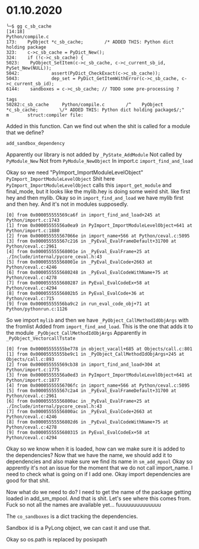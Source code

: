 # 01.10.2020

```
╰─$ gg c_sb_cache                                                                                                                                                                                                                                     [14:18]
Python/compile.c
173:    PyObject *c_sb_cache;        /* ADDED THIS: Python dict holding package
323:    c->c_sb_cache = PyDict_New();
324:    if (!c->c_sb_cache) {
5023:    PyObject_SetItem(c->c_sb_cache, c->c_current_sb_id, PySet_New(NULL)); 
5042:            assert(PyDict_CheckExact(c->c_sb_cache));
5043:            dep_set = PyDict_GetItemWithError(c->c_sb_cache, c->c_current_sb_id);
6144:    sandboxes = c->c_sb_cache; // TODO some pre-processing ?

tags
50282:c_sb_cache     Python/compile.c        /^    PyObject *c_sb_cache;        \/* ADDED THIS: Python dict holding package$/;"    m       struct:compiler file:
```

Added in this function. 
Can we find out when the shit is called for a module that we define?

```
add_sandbox_dependency
```

Apparently our library is not added by `_PyState_AddModule`
Not called by `PyModule_New`
Not from `PyModule_NewObject`
In import.c `import_find_and_load`


Okay so we need "PyImport_ImportModuleLevelObject"
`PyImport_ImportModuleLevelObject`
Shit here `PyImport_ImportModuleLevelObject` calls this `import_get_module` and final_mode, but it looks like the mylib.hey is doing some weird shit. like first hey and then mylib.
Okay so in `import_find_and_load` we have mylib first and then hey.
And it's not in modules supposedly.

```
[0] from 0x000055555569ca6f in import_find_and_load+245 at Python/import.c:1743
[1] from 0x00005555556a0ea9 in PyImport_ImportModuleLevelObject+641 at Python/import.c:1880
[2] from 0x000055555567066e in import_name+566 at Python/ceval.c:5095
[3] from 0x000055555567c216 in _PyEval_EvalFrameDefault+31700 at Python/ceval.c:2961
[4] from 0x000055555568001e in _PyEval_EvalFrame+25 at ./Include/internal/pycore_ceval.h:43
[5] from 0x000055555568001e in _PyEval_EvalCode+2663 at Python/ceval.c:4246
[6] from 0x0000555555680248 in _PyEval_EvalCodeWithName+75 at Python/ceval.c:4278
[7] from 0x0000555555680287 in PyEval_EvalCodeEx+58 at Python/ceval.c:4294
[8] from 0x00005555556802b5 in PyEval_EvalCode+36 at Python/ceval.c:715
[9] from 0x00005555556ba9c2 in run_eval_code_obj+71 at Python/pythonrun.c:1126
```

So we import `mylib` and then we have `_PyObject_CallMethodIdObjArgs` with the fromlist
Added from `import_find_and_load`.
This is the one that adds it to the module `_PyObject_CallMethodIdObjArgs`
Apparently in `_PyObject_VectorcallTstate`

```
[0] from 0x00005555555be778 in object_vacall+685 at Objects/call.c:801
[1] from 0x00005555555be9c1 in _PyObject_CallMethodIdObjArgs+245 at Objects/call.c:893
[2] from 0x000055555569cb38 in import_find_and_load+304 at Python/import.c:1775
[3] from 0x00005555556a0ed3 in PyImport_ImportModuleLevelObject+641 at Python/import.c:1877
[4] from 0x00005555556706fc in import_name+566 at Python/ceval.c:5095
[5] from 0x000055555567c2a4 in _PyEval_EvalFrameDefault+31700 at Python/ceval.c:2961
[6] from 0x00005555556800ac in _PyEval_EvalFrame+25 at ./Include/internal/pycore_ceval.h:43
[7] from 0x00005555556800ac in _PyEval_EvalCode+2663 at Python/ceval.c:4246
[8] from 0x00005555556802d6 in _PyEval_EvalCodeWithName+75 at Python/ceval.c:4278
[9] from 0x0000555555680315 in PyEval_EvalCodeEx+58 at Python/ceval.c:4294
```

Okay so we know when it is loaded, how can we make sure it is added to the dependencies?
Now that we have the name, we should add it to dependencies and also make sure we find its name in `sm_add_mpool`
Okay so apprently it's not an issue for the moment that we do not call import_name.
I need to check what is going on if I add one.
Okay import dependencies are good for that shit.

Now what do we need to do? 
I need to get the name of the package getting loaded in add_sm_mpool. And that is shit.
Let's see where this comes from.
 Fuck so not all the names are available yet... fuuuuuuuuuuuuuu

The `co_sandboxes` is a dict tracking the dependencies.

Sandbox id is a PyLong object, we can cast it and use that.

Okay so os.path is replaced by posixpath
